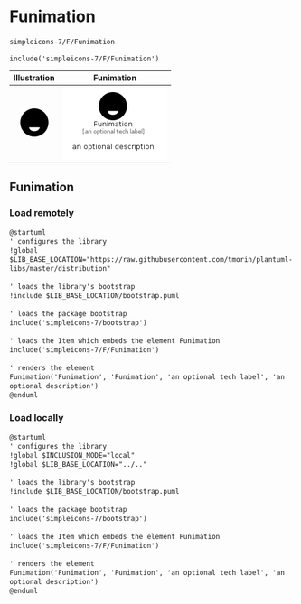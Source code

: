 # Funimation


```text
simpleicons-7/F/Funimation
```

```text
include('simpleicons-7/F/Funimation')
```



| Illustration | Funimation |
| :---: | :---: |
| ![illustration for Illustration](../../simpleicons-7/F/Funimation.png) | ![illustration for Funimation](../../simpleicons-7/F/Funimation.Local.png) |




## Funimation

### Load remotely
```plantuml
@startuml
' configures the library
!global $LIB_BASE_LOCATION="https://raw.githubusercontent.com/tmorin/plantuml-libs/master/distribution"

' loads the library's bootstrap
!include $LIB_BASE_LOCATION/bootstrap.puml

' loads the package bootstrap
include('simpleicons-7/bootstrap')

' loads the Item which embeds the element Funimation
include('simpleicons-7/F/Funimation')

' renders the element
Funimation('Funimation', 'Funimation', 'an optional tech label', 'an optional description')
@enduml
```

### Load locally
```plantuml
@startuml
' configures the library
!global $INCLUSION_MODE="local"
!global $LIB_BASE_LOCATION="../.."

' loads the library's bootstrap
!include $LIB_BASE_LOCATION/bootstrap.puml

' loads the package bootstrap
include('simpleicons-7/bootstrap')

' loads the Item which embeds the element Funimation
include('simpleicons-7/F/Funimation')

' renders the element
Funimation('Funimation', 'Funimation', 'an optional tech label', 'an optional description')
@enduml
```

